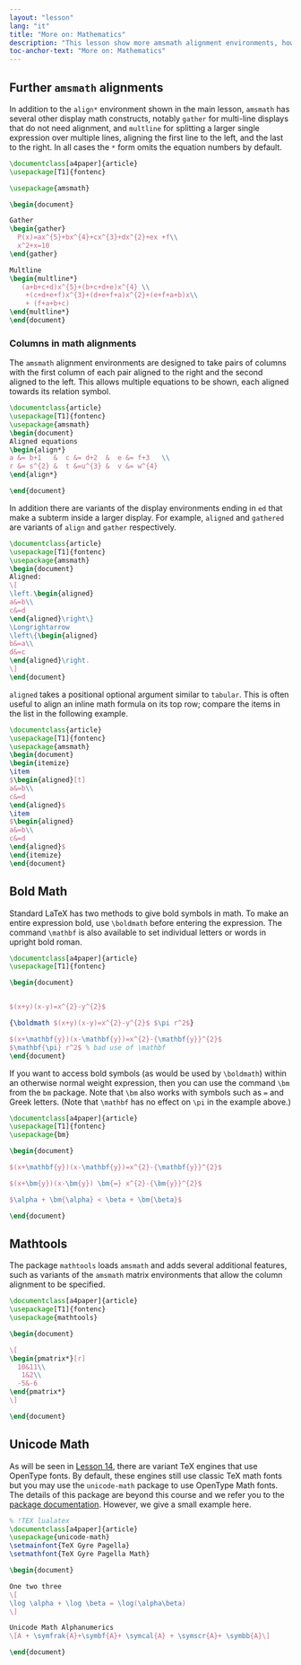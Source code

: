 ```yaml
---
layout: "lesson"
lang: "it"
title: "More on: Mathematics"
description: "This lesson show more amsmath alignment environments, how to make math bold, the math extension package mathtools, and using Unicode input for maths."
toc-anchor-text: "More on: Mathematics"
---
```



## Further `amsmath` alignments

In addition to the `align*` environment shown in the main lesson,
`amsmath` has several other display math constructs, notably `gather`
for multi-line displays that do not need alignment, and `multline` for
splitting a larger single expression over multiple lines, aligning the
first line to the left, and the last to the right. In all cases the `*`
form  omits the equation numbers by default.

```latex
\documentclass[a4paper]{article}
\usepackage[T1]{fontenc}

\usepackage{amsmath}

\begin{document}

Gather
\begin{gather}
  P(x)=ax^{5}+bx^{4}+cx^{3}+dx^{2}+ex +f\\
  x^2+x=10
\end{gather}

Multline
\begin{multline*}
   (a+b+c+d)x^{5}+(b+c+d+e)x^{4} \\
    +(c+d+e+f)x^{3}+(d+e+f+a)x^{2}+(e+f+a+b)x\\
    + (f+a+b+c)
\end{multline*}
\end{document}
```

### Columns in math alignments

The `amsmath` alignment environments are designed to take pairs of
columns with the first column of each pair aligned to the right and
the second aligned to the left. This allows multiple equations to be
shown, each aligned towards its relation symbol.

```latex
\documentclass{article}
\usepackage[T1]{fontenc}
\usepackage{amsmath}
\begin{document}
Aligned equations
\begin{align*}
a &= b+1   &  c &= d+2  &  e &= f+3   \\
r &= s^{2} &  t &=u^{3} &  v &= w^{4}
\end{align*}

\end{document}
```


In addition there are variants of the display environments ending
in `ed` that make a subterm inside a larger display.
For example, `aligned` and `gathered` are variants of `align` and `gather` respectively.

```latex
\documentclass{article}
\usepackage[T1]{fontenc}
\usepackage{amsmath}
\begin{document}
Aligned:
\[
\left.\begin{aligned}
a&=b\\
c&=d
\end{aligned}\right\}
\Longrightarrow
\left\{\begin{aligned}
b&=a\\
d&=c
\end{aligned}\right.
\]
\end{document}
```

`aligned` takes a positional optional argument similar to `tabular`.
This is often useful to align an inline math formula on its top row;
compare the items in the list in the following example.

```latex
\documentclass{article}
\usepackage[T1]{fontenc}
\usepackage{amsmath}
\begin{document}
\begin{itemize}
\item 
$\begin{aligned}[t]
a&=b\\
c&=d
\end{aligned}$
\item 
$\begin{aligned}
a&=b\\
c&=d
\end{aligned}$
\end{itemize}
\end{document}
```

## Bold Math
Standard LaTeX has two methods to give bold symbols in math. To make
an entire expression bold, use `\boldmath` before entering the
expression. The command `\mathbf` is also available to set individual
letters or words in upright bold roman.

```latex
\documentclass[a4paper]{article}
\usepackage[T1]{fontenc}

\begin{document}


$(x+y)(x-y)=x^{2}-y^{2}$

{\boldmath $(x+y)(x-y)=x^{2}-y^{2}$ $\pi r^2$}

$(x+\mathbf{y})(x-\mathbf{y})=x^{2}-{\mathbf{y}}^{2}$
$\mathbf{\pi} r^2$ % bad use of \mathbf
\end{document}
```

If you want to access bold symbols (as would be used by `\boldmath`)
within an otherwise normal weight expression, then you can use the
command `\bm` from the `bm` package. Note that `\bm` also works with
symbols such as `=` and Greek letters. (Note that `\mathbf` has no effect
on `\pi` in the example above.)

```latex
\documentclass[a4paper]{article}
\usepackage[T1]{fontenc}
\usepackage{bm}

\begin{document}

$(x+\mathbf{y})(x-\mathbf{y})=x^{2}-{\mathbf{y}}^{2}$

$(x+\bm{y})(x-\bm{y}) \bm{=} x^{2}-{\bm{y}}^{2}$

$\alpha + \bm{\alpha} < \beta + \bm{\beta}$

\end{document}
```

## Mathtools
The package `mathtools` loads `amsmath` and adds several additional
features, such as variants of the `amsmath` matrix environments that
allow the column alignment to be specified.
```latex
\documentclass[a4paper]{article}
\usepackage[T1]{fontenc}
\usepackage{mathtools}

\begin{document}

\[
\begin{pmatrix*}[r]
  10&11\\
   1&2\\
  -5&-6
\end{pmatrix*}
\]

\end{document}
```

## Unicode Math

As will be seen in [Lesson 14](lesson-14), there are variant TeX
engines that use OpenType fonts. By default, these engines still use
classic TeX math fonts but you may use the `unicode-math` package
to use OpenType Math fonts. The details of this package are beyond
this course and we refer you to the
[package documentation](https://texdoc.org/pkg/unicode-math).
However, we give a small example here.

```latex
% !TEX lualatex
\documentclass[a4paper]{article}
\usepackage{unicode-math}
\setmainfont{TeX Gyre Pagella}
\setmathfont{TeX Gyre Pagella Math}

\begin{document}

One two three
\[
\log \alpha + \log \beta = \log(\alpha\beta)
\]

Unicode Math Alphanumerics
\[A + \symfrak{A}+\symbf{A}+ \symcal{A} + \symscr{A}+ \symbb{A}\]

\end{document}
```
